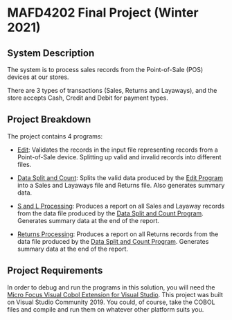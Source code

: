 # MAFD4202 Final Project (Winter 2021)

## System Description

The system is to process sales records from the Point-of-Sale (POS) devices at our stores.  

There are 3 types of transactions (Sales, Returns and Layaways), and the store accepts Cash, Credit and Debit for payment types. 

## Project Breakdown

The project contains 4 programs:

 - [Edit](https://github.com/DC-RSingh/MAFD4202-FinalProject/blob/master/Edit/Edit.cbl): Validates the records in the input file representing records from a Point-of-Sale device. Splitting up valid and invalid records into different files.
 
 - [Data Split and Count](https://github.com/DC-RSingh/MAFD4202-FinalProject/blob/master/Data%20Split%20and%20Count/DataSplitAndCount.cbl): Splits the valid data produced by the [Edit Program](https://github.com/DC-RSingh/MAFD4202-FinalProject/blob/master/Edit/Edit.cbl) into a Sales and Layaways file and Returns file. Also generates summary data.

 - [S and L Processing](https://github.com/DC-RSingh/MAFD4202-FinalProject/blob/master/S%20and%20L%20Processing/SandLProcessing.cbl): Produces a report on all Sales and Layaway records from the data file produced by the [Data Split and Count Program](https://github.com/DC-RSingh/MAFD4202-FinalProject/blob/master/Data%20Split%20and%20Count/DataSplitAndCount.cbl). Generates summary data at the end of the report.
 
 - [Returns Processing](https://github.com/DC-RSingh/MAFD4202-FinalProject/blob/master/Returns%20Processing/ReturnsProcessing.cbl): Produces a report on all Returns records from the data file produced by the [Data Split and Count Program](https://github.com/DC-RSingh/MAFD4202-FinalProject/blob/master/Data%20Split%20and%20Count/DataSplitAndCount.cbl). Generates summary data at the end of the report.
 
 ## Project Requirements
 
 In order to debug and run the programs in this solution, you will need the [Micro Focus Visual Cobol Extension for Visual Studio](https://www.microfocus.com/en-us/products/visual-cobol/overview). This project was built on Visual Studio Community 2019. You could, of course, take the COBOL files and compile and run them on whatever other platform suits you.
 
